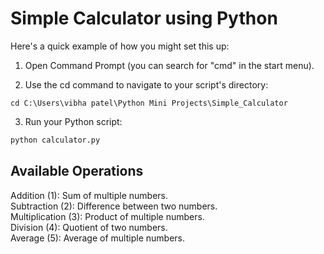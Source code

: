 # Simple Calculator using Python

Here's a quick example of how you might set this up:
1. Open Command Prompt (you can search for "cmd" in the start menu).

2. Use the cd command to navigate to your script's directory:
```
cd C:\Users\vibha patel\Python Mini Projects\Simple_Calculator
```
3. Run your Python script:
```bash
python calculator.py
```

## Available Operations 
Addition (1): Sum of multiple numbers. <br>
Subtraction (2): Difference between two numbers. <br>
Multiplication (3): Product of multiple numbers. <br>
Division (4): Quotient of two numbers. <br>
Average (5): Average of multiple numbers.


